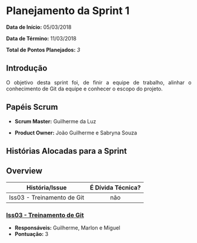 # Planejamento da Sprint 1

**Data de Início:** 05/03/2018

**Data de Término:** 11/03/2018

**Total de Pontos Planejados:** _3_



## Introdução
<p align = "justify"> O objetivo desta sprint foi, de finir a equipe de trabalho, alinhar o conhecimento de Git da equipe e conhecer o escopo do projeto.</p>

## Papéis Scrum

* **Scrum Master:** Guilherme da Luz

* **Product Owner:** João Guilherme e Sabryna Souza

## Histórias Alocadas para a Sprint
## Overview
| História/Issue | É Dívida Técnica? |
| -------- | :----: |
| Iss03 - Treinamento de Git | não |



### [Iss03 - Treinamento de Git](https://github.com/fga-gpp-mds/2018.1-Cardinals/issues/3)
* **Responsáveis:** Guilherme, Marlon e Miguel
* **Pontuação:** 3
